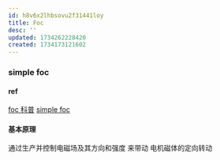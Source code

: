 ```yaml
---
id: h8v6x2lhbsovu2f31441loy
title: Foc
desc: ''
updated: 1734262228420
created: 1734173121602
---
```


### simple foc

#### ref
[foc 科普](https://www.youtube.com/watch?v=gKL4_Gr-1cY)
[simple foc](https://docs.simplefoc.com/)


#### 基本原理
通过生产并控制电磁场及其方向和强度 来带动 电机磁体的定向转动